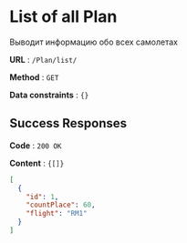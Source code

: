 # List of all Plan

Выводит информацию обо всех самолетах

**URL** : `/Plan/list/`

**Method** : `GET`

**Data constraints** : `{}`

## Success Responses

**Code** : `200 OK`

**Content** : `{[]}`

```json
[
  {
    "id": 1,
    "countPlace": 60,
    "flight": "RM1"
  }
]
```